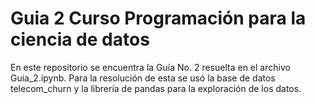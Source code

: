 # Guia 2 Curso Programación para la ciencia de datos
En este repositorio se encuentra la Guía No. 2 resuelta en el archivo Guia_2.ipynb. Para la resolución de esta se usó la base de datos telecom_churn y la librería de pandas para la exploración de los datos.